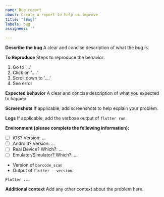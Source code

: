 ```yaml
---
name: Bug report
about: Create a report to help us improve
title: "[Bug]"
labels: bug
assignees: ''

---
```


**Describe the bug**
A clear and concise description of what the bug is.

**To Reproduce**
Steps to reproduce the behavior:
1. Go to '...'
2. Click on '....'
3. Scroll down to '....'
4. See error

**Expected behavior**
A clear and concise description of what you expected to happen.

**Screenshots**
If applicable, add screenshots to help explain your problem.

**Logs**
If applicable, add the verbose output of `flutter run`.

**Environment (please complete the following information):**
 - [ ] iOS? Version: ...
 - [ ] Android? Version: ...
 - [ ] Real Device? Which?: ...
 - [ ] Emulator/Simulator? Which?: ...
 - Version of `barcode_scan`
 - Output of `flutter --version`:
```
Flutter ...
```

**Additional context**
Add any other context about the problem here.

